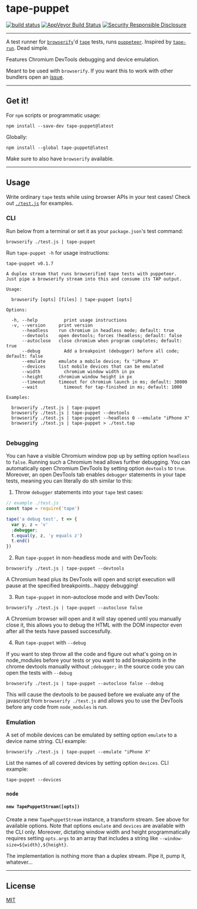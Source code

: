# tape-puppet

[![build status](http://img.shields.io/travis/chiefbiiko/tape-puppet.svg?style=flat)](http://travis-ci.org/chiefbiiko/tape-puppet) [![AppVeyor Build Status](https://ci.appveyor.com/api/projects/status/github/chiefbiiko/tape-puppet?branch=master&svg=true)](https://ci.appveyor.com/project/chiefbiiko/tape-puppet) [![Security Responsible Disclosure](https://img.shields.io/badge/Security-Responsible%20Disclosure-yellow.svg)](./security.md)

***

A test runner for [`browserify`](https://github.com/browserify/browserify)'d [`tape`](https://github.com/substack/tape) tests, runs [`puppeteer`](https://github.com/GoogleChrome/puppeteer). Inspired by [`tape-run`](https://github.com/juliangruber/tape-run). Dead simple.

Features Chromium DevTools debugging and device emulation.

Meant to be used with `browserify`. If you want this to work with other bundlers open an [issue](https://github.com/chiefbiiko/tape-puppet/issues).

***

## Get it!

For `npm` scripts or programmatic usage:

```
npm install --save-dev tape-puppet@latest
```

Globally:

```
npm install --global tape-puppet@latest
```

Make sure to also have `browserify` available.

***

## Usage

Write ordinary `tape` tests while using browser APIs in your test cases! Check out [`./test.js`](./test.js) for examples.

### CLI

Run below from a terminal or set it as your `package.json`'s test command:

```
browserify ./test.js | tape-puppet
```

Run `tape-puppet -h` for usage instructions:

```
tape-puppet v0.1.7

A duplex stream that runs browserified tape tests with puppeteer.
Just pipe a browserify stream into this and consume its TAP output.

Usage:

  browserify [opts] [files] | tape-puppet [opts]

Options:

  -h, --help		  print usage instructions
  -v, --version		print version
      --headless	run chromium in headless mode; default: true
      --devtools	open devtools; forces !headless; default: false
      --autoclose	close chromium when program completes; default: true
      --debug		  Add a breakpoint (debugger) before all code; default: false
      --emulate		emulate a mobile device; fx "iPhone X"
      --devices		list mobile devices that can be emulated
      --width		  chromium window width in px
      --height		chromium window height in px
      --timeout		timeout for chromium launch in ms; default: 30000
      --wait		  timeout for tap-finished in ms; default: 1000

Examples:

  browserify ./test.js | tape-puppet
  browserify ./test.js | tape-puppet --devtools
  browserify ./test.js | tape-puppet --headless 0 --emulate "iPhone X"
  browserify ./test.js | tape-puppet > ./test.tap


```

### Debugging

You can have a visible Chromium window pop up by setting option `headless` to `false`. Running such a Chromium head allows further debugging. You can automatically open Chromium DevTools by setting option `devtools` to `true`. Moreover, an open DevTools tab enables `debugger` statements in your tape tests, meaning you can literally do sth similar to this:

1. Throw `debugger` statements into your `tape` test cases:

``` js
// example ./test.js
const tape = require('tape')

tape('a debug test', t => {
  var y, z = 'v'
  ;debugger;
  t.equal(y, z, 'y equals z')
  t.end()
})
```

2. Run `tape-puppet` in non-headless mode and with DevTools:

```
browserify ./test.js | tape-puppet --devtools
```

A Chromium head plus its DevTools will open and script execution will pause at the specified breakpoints...happy debugging!

3. Run `tape-puppet` in non-autoclose mode and with DevTools:

```
browserify ./test.js | tape-puppet --autoclose false
```

A Chromium browser will open and it will stay opened until you manually
close it, this allows you to debug the HTML with the DOM inspector even
after all the tests have passed successfully.

4. Run `tape-puppet` with `--debug`

If you want to step throw all the code and figure out what's going
on in node_modules before your tests or you want to add breakpoints
in the chrome devtools manually without `;debugger;` in the source
code you can open the tests with `--debug`

```
browserify ./test.js | tape-puppet --autoclose false --debug
```

This will cause the devtools to be paused before we evaluate any
of the javascript from `browserify ./test.js` and allows you to
use the DevTools before any code from `node_modules` is run.

### Emulation

A set of mobile devices can be emulated by setting option `emulate` to a device name string. CLI example:

```
browserify ./test.js | tape-puppet --emulate "iPhone X"
```

List the names of all covered devices by setting option `devices`. CLI example:

```
tape-puppet --devices
```

### `node`

#### `new TapePuppetStream([opts])`

Create a new `TapePuppetStream` instance, a transform stream. See above for available options. Note that options `emulate` and `devices` are available with the CLI only. Moreover, dictating window width and height programmatically requires setting `opts.args` to an array that includes a string like `--window-size=${width},${height}`.

The implementation is nothing more than a duplex stream. Pipe it, pump it, whatever...

***

## License

[MIT](./license.md)
